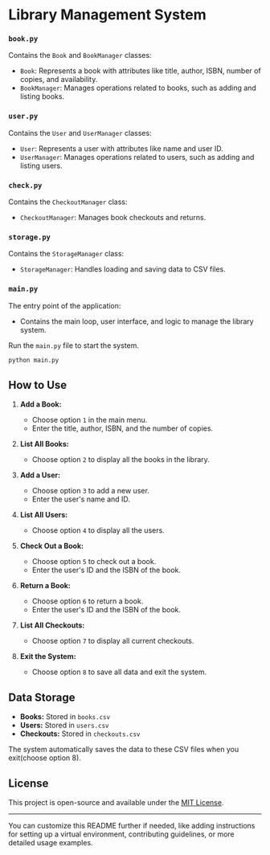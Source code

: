 # Library Management System


### `book.py`
Contains the `Book` and `BookManager` classes:
- `Book`: Represents a book with attributes like title, author, ISBN, number of copies, and availability.
- `BookManager`: Manages operations related to books, such as adding and listing books.

### `user.py`
Contains the `User` and `UserManager` classes:
- `User`: Represents a user with attributes like name and user ID.
- `UserManager`: Manages operations related to users, such as adding and listing users.

### `check.py`
Contains the `CheckoutManager` class:
- `CheckoutManager`: Manages book checkouts and returns.

### `storage.py`
Contains the `StorageManager` class:
- `StorageManager`: Handles loading and saving data to CSV files.

### `main.py`
The entry point of the application:
- Contains the main loop, user interface, and logic to manage the library system.


Run the `main.py` file to start the system.

   ```bash
   python main.py
   ```

## How to Use

1. **Add a Book:**
   - Choose option `1` in the main menu.
   - Enter the title, author, ISBN, and the number of copies.

2. **List All Books:**
   - Choose option `2` to display all the books in the library.

3. **Add a User:**
   - Choose option `3` to add a new user.
   - Enter the user's name and ID.

4. **List All Users:**
   - Choose option `4` to display all the users.

5. **Check Out a Book:**
   - Choose option `5` to check out a book.
   - Enter the user's ID and the ISBN of the book.

6. **Return a Book:**
   - Choose option `6` to return a book.
   - Enter the user's ID and the ISBN of the book.

7. **List All Checkouts:**
   - Choose option `7` to display all current checkouts.

8. **Exit the System:**
   - Choose option `8` to save all data and exit the system.

## Data Storage

- **Books:** Stored in `books.csv`
- **Users:** Stored in `users.csv`
- **Checkouts:** Stored in `checkouts.csv`

The system automatically saves the data to these CSV files when you exit(choose option 8).

## License

This project is open-source and available under the [MIT License](https://opensource.org/licenses/MIT).

---

You can customize this README further if needed, like adding instructions for setting up a virtual environment, contributing guidelines, or more detailed usage examples.
